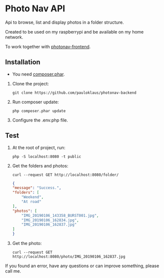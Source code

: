 # Photo Nav API

Api to browse, list and display photos in a folder structure.

Created to be used on my raspberrypi and be available on my home network.

To work together with [photonav-frontend](https://github.com/pauloklaus/photonav-frontend).

## Installation

* You need [composer.phar](https://getcomposer.org).

1. Clone the project:

    `git clone https://github.com/pauloklaus/photonav-backend`

2. Run composer update:

    `php composer.phar update`

3. Configure the .env.php file.

## Test

1. At the root of project, run:

    `php -S localhost:8080 -t public`

2. Get the folders and photos:

    ```shell
    curl --request GET http://localhost:8080/folder/
    ```

    ```json
    {
    "message": "Success.",
    "folders": [
        "Weekend",
        "At road"
    ],
    "photos": [
        "IMG_20190106_143358_BURST001.jpg",
        "IMG_20190106_162834.jpg",
        "IMG_20190106_162837.jpg"
    ]
    }
    ```

3. Get the photo:

    ```shell
    curl --request GET http://localhost:8080/photo/IMG_20190106_162837.jpg
    ```

If you found an error, have any questions or can improve something, please call me.
